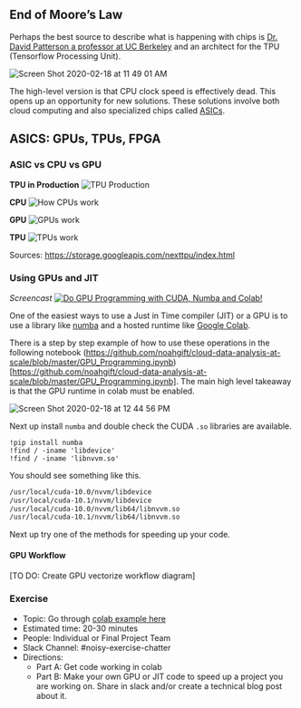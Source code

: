 ## End of Moore’s Law

Perhaps the best source to describe what is happening with chips is [Dr. David Patterson a professor at UC Berkeley](https://content.riscv.org/wp-content/uploads/2018/12/A-New-Golden-Age-for-Computer-Architecture-History-Challenges-and-Opportunities-David-Patterson-.pdf) and an architect for the TPU (Tensorflow Processing Unit).

![Screen Shot 2020-02-18 at 11 49 01 AM](https://user-images.githubusercontent.com/58792/74757959-b4098d00-5244-11ea-8eea-da0929cec796.png)

The high-level version is that CPU clock speed is effectively dead.  This opens up an opportunity for new solutions.  These solutions involve both cloud computing and also specialized chips called [ASICs](https://en.wikipedia.org/wiki/Application-specific_integrated_circuit).


## ASICS:  GPUs, TPUs, FPGA

### ASIC vs CPU vs GPU

**TPU in Production**
![TPU Production](https://user-images.githubusercontent.com/58792/45001200-fd4a1c00-af7f-11e8-8fef-530cf2d70ada.png)

**CPU**
![How CPUs work](https://user-images.githubusercontent.com/58792/45001241-5d40c280-af80-11e8-9a82-81f900995721.png)

**GPU**
![GPUs work](https://user-images.githubusercontent.com/58792/45001287-b90b4b80-af80-11e8-9cc7-cc6d2fb2b19c.png)

**TPU**
![TPUs work](https://user-images.githubusercontent.com/58792/45001315-ef48cb00-af80-11e8-8880-aa59a272e095.png)

Sources: https://storage.googleapis.com/nexttpu/index.html

### Using GPUs and JIT

*Screencast* [![Do GPU Programming with CUDA, Numba and Colab!](https://img.youtube.com/vi/ny7a_OQdyvc/0.jpg)](https://youtu.be/ny7a_OQdyvc)

One of the easiest ways to use a Just in Time compiler (JIT) or a GPU is to use a library like [numba](https://numba.pydata.org/numba-doc/latest/cuda/overview.html) and a hosted runtime like [Google Colab](https://github.com/noahgift/cloud-data-analysis-at-scale/blob/master/GPU_Programming.ipynb).  

There is a step by step example of how to use these operations in the following notebook (https://github.com/noahgift/cloud-data-analysis-at-scale/blob/master/GPU_Programming.ipynb)[https://github.com/noahgift/cloud-data-analysis-at-scale/blob/master/GPU_Programming.ipynb].  The main high level takeaway is that the GPU runtime in colab must be enabled.

![Screen Shot 2020-02-18 at 12 44 56 PM](https://user-images.githubusercontent.com/58792/74762754-7f013880-524c-11ea-9e5d-3cf2af8f64ef.png)

Next up install `numba` and double check the CUDA `.so` libraries are available.

```
!pip install numba
!find / -iname 'libdevice'
!find / -iname 'libnvvm.so'
```

You should see something like this.

```bash
/usr/local/cuda-10.0/nvvm/libdevice
/usr/local/cuda-10.1/nvvm/libdevice
/usr/local/cuda-10.0/nvvm/lib64/libnvvm.so
/usr/local/cuda-10.1/nvvm/lib64/libnvvm.so
```

Next up try one of the methods for speeding up your code.

#### GPU Workflow
[TO DO:  Create GPU vectorize workflow diagram]

### Exercise

* Topic:  Go through [colab example here](https://github.com/noahgift/cloud-data-analysis-at-scale/blob/master/GPU_Programming.ipynb)
* Estimated time:  20-30 minutes
* People:  Individual or Final Project Team
* Slack Channel:  #noisy-exercise-chatter
* Directions:
  * Part A:  Get code working in colab
  * Part B:  Make your own GPU or JIT code to speed up a project you are working on.  Share in slack and/or create a technical blog post about it.